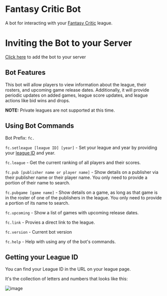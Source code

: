# Fantasy Critic Bot

A bot for interacting with your [Fantasy Critic](https://www.fantasycritic.games/) league.

# Inviting the Bot to your Server

[Click here](https://discord.com/api/oauth2/authorize?client_id=936106026695028807&permissions=139586914368&scope=bot) to add the bot to your server

## Bot Features

This bot will allow players to view information about the league, their rosters, and upcoming game release dates. Additionally, it will provide periodic updates on added games, league score updates, and league actions like bid wins and drops.

**NOTE:** Private leagues are not supported at this time.

## Using Bot Commands

Bot Prefix: `fc.`

`fc.setleague [league ID] [year]` - Set your league and year by providing your [league ID](#getting-your-league-id) and year.

`fc.league` - Get the current ranking of all players and their scores.

`fc.pub [publisher name or player name]` - Show details on a publisher via their publisher name or their player name. You only need to provide a portion of their name to search.

`fc.pubgame [game name]` - Show details on a game, as long as that game is in the roster of one of the publishers in the league. You only need to provide a portion of its name to search.

`fc.upcoming` - Show a list of games with upcoming release dates.

`fc.link` - Provies a direct link to the league.

`fc.version` - Current bot version

`fc.help` - Help with using any of the bot's commands.

## Getting your League ID

You can find your League ID in the URL on your league page.

It's the collection of letters and numbers that looks like this:

![image](https://user-images.githubusercontent.com/4060573/164579054-35a4cbdb-fd14-409d-96eb-f63a70884492.png)
